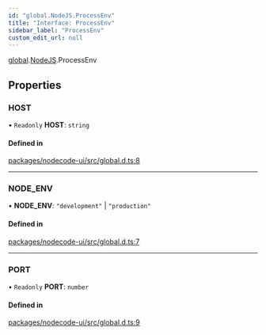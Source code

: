 ```yaml
---
id: "global.NodeJS.ProcessEnv"
title: "Interface: ProcessEnv"
sidebar_label: "ProcessEnv"
custom_edit_url: null
---
```


[global](../modules/global.md).[NodeJS](../namespaces/global.NodeJS.md).ProcessEnv

## Properties

### HOST

• `Readonly` **HOST**: `string`

#### Defined in

[packages/nodecode-ui/src/global.d.ts:8](https://github.com/bischoff-m/nodecode/blob/1978ab5/packages/nodecode-ui/src/global.d.ts#L8)

___

### NODE\_ENV

• **NODE\_ENV**: ``"development"`` \| ``"production"``

#### Defined in

[packages/nodecode-ui/src/global.d.ts:7](https://github.com/bischoff-m/nodecode/blob/1978ab5/packages/nodecode-ui/src/global.d.ts#L7)

___

### PORT

• `Readonly` **PORT**: `number`

#### Defined in

[packages/nodecode-ui/src/global.d.ts:9](https://github.com/bischoff-m/nodecode/blob/1978ab5/packages/nodecode-ui/src/global.d.ts#L9)
